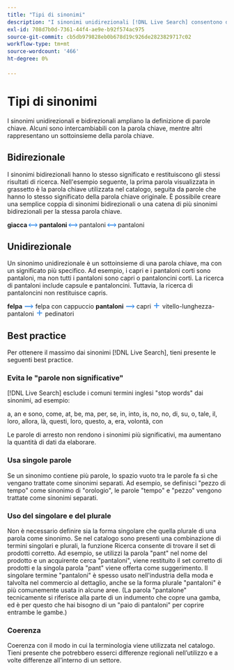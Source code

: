 ```yaml
---
title: "Tipi di sinonimi"
description: "I sinonimi unidirezionali [!DNL Live Search] consentono di espandere la definizione delle parole chiave."
exl-id: 708d7b0d-7361-44f4-ae9e-b92f574ac975
source-git-commit: cb5db979828eb0b678d19c926de2823829717c02
workflow-type: tm+mt
source-wordcount: '466'
ht-degree: 0%

---
```


# Tipi di sinonimi

I sinonimi unidirezionali e bidirezionali ampliano la definizione di parole chiave. Alcuni sono intercambiabili con la parola chiave, mentre altri rappresentano un sottoinsieme della parola chiave.

## Bidirezionale

I sinonimi bidirezionali hanno lo stesso significato e restituiscono gli stessi risultati di ricerca. Nell&#39;esempio seguente, la prima parola visualizzata in grassetto è la parola chiave utilizzata nel catalogo, seguita da parole che hanno lo stesso significato della parola chiave originale. È possibile creare una semplice coppia di sinonimi bidirezionali o una catena di più sinonimi bidirezionali per la stessa parola chiave.

**giacca** ![Cappotto selettore bidirezionale](assets/btn-two-way.png)
**pantaloni** ![Selettore bidirezionale](assets/btn-two-way.png) pantaloni ![Selettore bidirezionale](assets/btn-two-way.png) pantaloni

## Unidirezionale

Un sinonimo unidirezionale è un sottoinsieme di una parola chiave, ma con un significato più specifico. Ad esempio, i capri e i pantaloni corti sono pantaloni, ma non tutti i pantaloni sono capri o pantaloncini corti. La ricerca di pantaloni include capsule e pantaloncini. Tuttavia, la ricerca di pantaloncini non restituisce capris.

**felpa** ![selettore unidirezionale](assets/btn-one-way.png) felpa con cappuccio
**pantaloni** ![Selettore unidirezionale](assets/btn-one-way.png) capri ![Selettore unidirezionale multiplo](assets/btn-multiple-one-way.png) vitello-lunghezza-pantaloni ![Selettore unidirezionale multiplo](assets/btn-multiple-one-way.png) pedinatori

## Best practice

Per ottenere il massimo dai sinonimi [!DNL Live Search], tieni presente le seguenti best practice.

### Evita le &quot;parole non significative&quot;

[!DNL Live Search] esclude i comuni termini inglesi &quot;stop words&quot; dai sinonimi, ad esempio:

a, an e sono, come, at, be, ma, per, se, in, into, is, no, no, di, su, o, tale, il, loro, allora, là, questi, loro, questo, a, era, volontà, con

Le parole di arresto non rendono i sinonimi più significativi, ma aumentano la quantità di dati da elaborare.

### Usa singole parole

Se un sinonimo contiene più parole, lo spazio vuoto tra le parole fa sì che vengano trattate come sinonimi separati. Ad esempio, se definisci &quot;pezzo di tempo&quot; come sinonimo di &quot;orologio&quot;, le parole &quot;tempo&quot; e &quot;pezzo&quot; vengono trattate come sinonimi separati.

### Uso del singolare e del plurale

Non è necessario definire sia la forma singolare che quella plurale di una parola come sinonimo. Se nel catalogo sono presenti una combinazione di termini singolari e plurali, la funzione Ricerca consente di trovare il set di prodotti corretto. Ad esempio, se utilizzi la parola &quot;pant&quot; nel nome del prodotto e un acquirente cerca &quot;pantaloni&quot;, viene restituito il set corretto di prodotti e la singola parola &quot;pant&quot; viene offerta come suggerimento. Il singolare termine &quot;pantaloni&quot; è spesso usato nell&#39;industria della moda e talvolta nel commercio al dettaglio, anche se la forma plurale &quot;pantaloni&quot; è più comunemente usata in alcune aree. (La parola &quot;pantalone&quot; tecnicamente si riferisce alla parte di un indumento che copre una gamba, ed è per questo che hai bisogno di un &quot;paio di pantaloni&quot; per coprire entrambe le gambe.)

### Coerenza

Coerenza con il modo in cui la terminologia viene utilizzata nel catalogo. Tieni presente che potrebbero esserci differenze regionali nell’utilizzo e a volte differenze all’interno di un settore.
